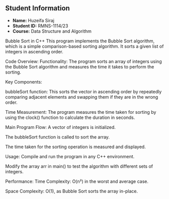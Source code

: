 

## Student Information

- **Name:** Huzeifa Siraj
- **Student ID:** RMNS-1114/23
- **Course:** Data Structure and Algorithm

Bubble Sort in C++
This program implements the Bubble Sort algorithm, which is a simple comparison-based sorting algorithm. It sorts a given list of integers in ascending order.

Code Overview:
Functionality: The program sorts an array of integers using the Bubble Sort algorithm and measures the time it takes to perform the sorting.

Key Components:

bubbleSort function: This sorts the vector in ascending order by repeatedly comparing adjacent elements and swapping them if they are in the wrong order.

Time Measurement: The program measures the time taken for sorting by using the clock() function to calculate the duration in seconds.

Main Program Flow:
A vector of integers is initialized.

The bubbleSort function is called to sort the array.

The time taken for the sorting operation is measured and displayed.

Usage:
Compile and run the program in any C++ environment.

Modify the array arr in main() to test the algorithm with different sets of integers.

Performance:
Time Complexity: O(n²) in the worst and average case.

Space Complexity: O(1), as Bubble Sort sorts the array in-place.
